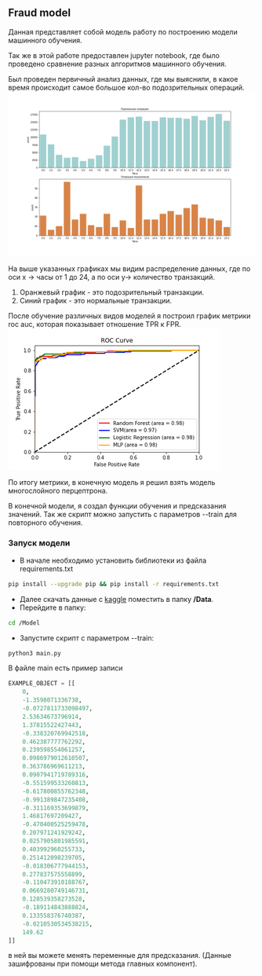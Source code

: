 ## Fraud model
Данная представляет собой модель работу по построению модели машинного обучения. 

Так же в этой работе предоставлен jupyter notebook, где было проведено сравнение разных алгоритмов машинного обучения.

Был проведен первичный анализ данных, где мы выяснили, в какое время происходит самое большое кол-во подозрительных операций.
![](./Images/transaction%20comparison.png)

На выше указанных графиках мы видим распределение данных, где по оси x -> часы от 1 до 24, а по оси y-> количество транзакций.
1. Оранжевый график - это подозрительный транзакции.
2. Синий график - это нормальные транзакции.

После обучение различных видов моделей я построил график метрики roc auc, которая показывает отношение TPR к FPR.
![](./Images/rocauc.png)

По итогу метрики, в конечную модель я решил взять модель многослойного перцептрона.

В конечной модели, я создал функции обучения и предсказания значений. Так же скрипт можно запустить с параметров --train для повторного обучения.

### Запуск модели
* В начале необходимо установить библиотеки из файла requirements.txt
```bash
pip install --upgrade pip && pip install -r requirements.txt
```
* Далее скачать данные с [kaggle](https://www.kaggle.com/datasets/mlg-ulb/creditcardfraud) поместить в папку **/Data**.
* Перейдите в папку:
```bash
cd /Model
```
* Запустите скрипт c параметром --train:
```bash
python3 main.py
```

В файле main есть пример записи
```python
EXAMPLE_OBJECT = [[
    0,
    -1.3598071336738,
    -0.0727811733098497,
    2.53634673796914,
    1.37815522427443,
    -0.338320769942518,
    0.462387777762292,
    0.239598554061257,
    0.0986979012610507,
    0.363786969611213,
    0.0907941719789316,
    -0.551599533260813,
    -0.617800855762348,
    -0.991389847235408,
    -0.311169353699879,
    1.46817697209427,
    -0.470400525259478,
    0.207971241929242,
    0.0257905801985591,
    0.403992960255733,
    0.251412098239705,
    -0.018306777944153,
    0.277837575558899,
    -0.110473910188767,
    0.0669280749146731,
    0.128539358273528,
    -0.189114843888824,
    0.133558376740387,
    -0.0210530534538215,
    149.62
]]
```
в ней вы можете менять переменные для предсказания. (Данные зашифрованы при помощи метода главных компонент).
